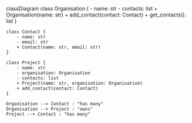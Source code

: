 classDiagram
    class Organisation {
        - name: str
        - contacts: list
        + Organisation(name: str)
        + add_contact(contact: Contact)
        + get_contacts(): list
    }

    class Contact {
        - name: str
        - email: str
        + Contact(name: str, email: str)
    }

    class Project {
        - name: str
        - organisation: Organisation
        - contacts: list
        + Project(name: str, organisation: Organisation)
        + add_contact(contact: Contact)
    }

    Organisation --> Contact : "has many"
    Organisation --> Project : "owns"
    Project --> Contact : "has many"
